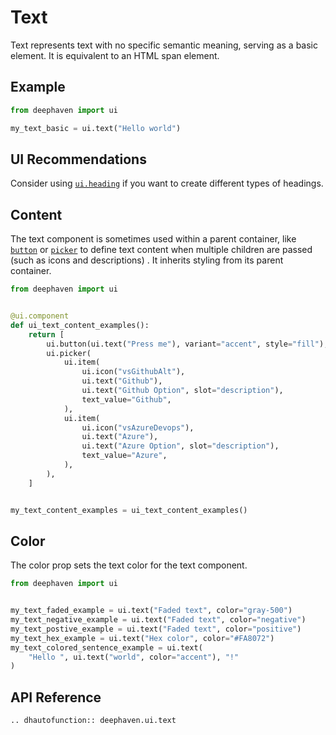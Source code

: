 # Text

Text represents text with no specific semantic meaning, serving as a basic element. It is equivalent to an HTML span element. 

## Example

```python
from deephaven import ui

my_text_basic = ui.text("Hello world")
```

## UI Recommendations

Consider using [`ui.heading`](./heading.md) if you want to create different types of headings.


## Content

The text component is sometimes used within a parent container, like [`button`](./button.md) or [`picker`](./picker.md) to define text content when multiple children are passed (such as icons and descriptions) . It inherits styling from its parent container.

```python
from deephaven import ui


@ui.component
def ui_text_content_examples():
    return [
        ui.button(ui.text("Press me"), variant="accent", style="fill"),
        ui.picker(
            ui.item(
                ui.icon("vsGithubAlt"),
                ui.text("Github"),
                ui.text("Github Option", slot="description"),
                text_value="Github",
            ),
            ui.item(
                ui.icon("vsAzureDevops"),
                ui.text("Azure"),
                ui.text("Azure Option", slot="description"),
                text_value="Azure",
            ),
        ),
    ]


my_text_content_examples = ui_text_content_examples()
```


## Color

The color prop sets the text color for the text component.

```python
from deephaven import ui


my_text_faded_example = ui.text("Faded text", color="gray-500")
my_text_negative_example = ui.text("Faded text", color="negative")
my_text_postive_example = ui.text("Faded text", color="positive")
my_text_hex_example = ui.text("Hex color", color="#FA8072")
my_text_colored_sentence_example = ui.text(
    "Hello ", ui.text("world", color="accent"), "!"
)
```

## API Reference

```{eval-rst}
.. dhautofunction:: deephaven.ui.text
```





